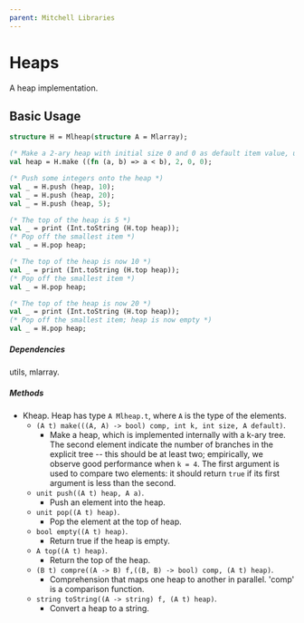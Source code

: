 ```yaml
---
parent: Mitchell Libraries
---
```

# Heaps

A heap implementation.

## Basic Usage

```sml
structure H = Mlheap(structure A = Mlarray);

(* Make a 2-ary heap with initial size 0 and 0 as default item value, using `<` as the comparison operator *)
val heap = H.make ((fn (a, b) => a < b), 2, 0, 0);

(* Push some integers onto the heap *)
val _ = H.push (heap, 10);
val _ = H.push (heap, 20);
val _ = H.push (heap, 5);

(* The top of the heap is 5 *)
val _ = print (Int.toString (H.top heap));
(* Pop off the smallest item *)
val _ = H.pop heap;

(* The top of the heap is now 10 *)
val _ = print (Int.toString (H.top heap));
(* Pop off the smallest item *)
val _ = H.pop heap;

(* The top of the heap is now 20 *)
val _ = print (Int.toString (H.top heap));
(* Pop off the smallest item; heap is now empty *)
val _ = H.pop heap;
```

##### Dependencies

utils, mlarray.

##### Methods

- Kheap. Heap has type `A Mlheap.t`, where `A` is the type of the elements.
    + `(A t) make(((A, A) -> bool) comp, int k, int size, A default)`. 
       - Make a heap, which is implemented internally with a k-ary tree. The second element indicate the number of branches in the explicit tree -- this should be at least two; empirically, we observe good performance when `k = 4`. The first argument is used to compare two elements: it should return `true` if its
       first argument is less than the second.
    + `unit push((A t) heap, A a)`. 
       - Push an element into the heap.
    + `unit pop((A t) heap)`. 
       - Pop the element at the top of heap. 
    + `bool empty((A t) heap)`. 
       - Return true if the heap is empty.
    + `A top((A t) heap)`. 
       - Return the top of the heap.
    + `(B t) compre((A -> B) f,((B, B) -> bool) comp, (A t) heap)`. 
       - Comprehension that maps one heap to another in parallel. 'comp' is a comparison function.
    + `string toString((A -> string) f, (A t) heap)`.
       - Convert a heap to a string.
